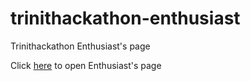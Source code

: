 # trinithackathon-enthusiast
Trinithackathon Enthusiast's page

Click [here]() to open Enthusiast's page